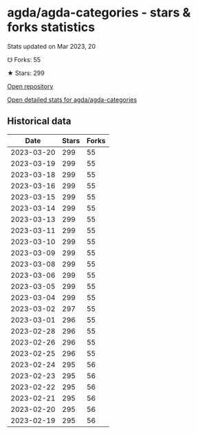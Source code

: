 # agda/agda-categories - stars & forks statistics

Stats updated on Mar 2023, 20

☋ Forks: 55

★ Stars: 299

[Open repository](https://github.com/agda/agda-categories)

[Open detailed stats for agda/agda-categories](https://reviewgithub.com/rep/agda/agda-categories)

## Historical data
| Date | Stars | Forks |
|------|-------|-------|
| 2023-03-20 | 299 | 55 | 
| 2023-03-19 | 299 | 55 | 
| 2023-03-18 | 299 | 55 | 
| 2023-03-16 | 299 | 55 | 
| 2023-03-15 | 299 | 55 | 
| 2023-03-14 | 299 | 55 | 
| 2023-03-13 | 299 | 55 | 
| 2023-03-11 | 299 | 55 | 
| 2023-03-10 | 299 | 55 | 
| 2023-03-09 | 299 | 55 | 
| 2023-03-08 | 299 | 55 | 
| 2023-03-06 | 299 | 55 | 
| 2023-03-05 | 299 | 55 | 
| 2023-03-04 | 299 | 55 | 
| 2023-03-02 | 297 | 55 | 
| 2023-03-01 | 296 | 55 | 
| 2023-02-28 | 296 | 55 | 
| 2023-02-26 | 296 | 55 | 
| 2023-02-25 | 296 | 55 | 
| 2023-02-24 | 295 | 56 | 
| 2023-02-23 | 295 | 56 | 
| 2023-02-22 | 295 | 56 | 
| 2023-02-21 | 295 | 56 | 
| 2023-02-20 | 295 | 56 | 
| 2023-02-19 | 295 | 56 | 

